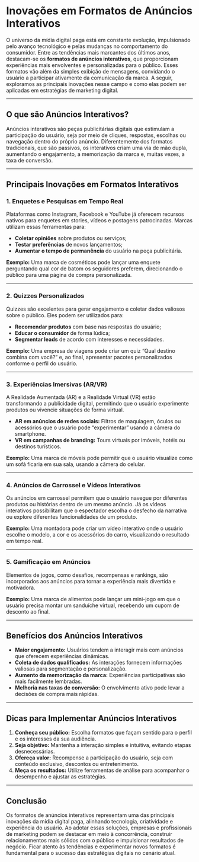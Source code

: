 # Inovações em Formatos de Anúncios Interativos

O universo da mídia digital paga está em constante evolução, impulsionado pelo avanço tecnológico e pelas mudanças no comportamento do consumidor. Entre as tendências mais marcantes dos últimos anos, destacam-se os **formatos de anúncios interativos**, que proporcionam experiências mais envolventes e personalizadas para o público. Esses formatos vão além da simples exibição de mensagens, convidando o usuário a participar ativamente da comunicação da marca. A seguir, exploramos as principais inovações nesse campo e como elas podem ser aplicadas em estratégias de marketing digital.

---

## O que são Anúncios Interativos?

Anúncios interativos são peças publicitárias digitais que estimulam a participação do usuário, seja por meio de cliques, respostas, escolhas ou navegação dentro do próprio anúncio. Diferentemente dos formatos tradicionais, que são passivos, os interativos criam uma via de mão dupla, aumentando o engajamento, a memorização da marca e, muitas vezes, a taxa de conversão.

---

## Principais Inovações em Formatos Interativos

### 1. **Enquetes e Pesquisas em Tempo Real**

Plataformas como Instagram, Facebook e YouTube já oferecem recursos nativos para enquetes em stories, vídeos e postagens patrocinadas. Marcas utilizam essas ferramentas para:

- **Coletar opiniões** sobre produtos ou serviços;
- **Testar preferências** de novos lançamentos;
- **Aumentar o tempo de permanência** do usuário na peça publicitária.

**Exemplo:** Uma marca de cosméticos pode lançar uma enquete perguntando qual cor de batom os seguidores preferem, direcionando o público para uma página de compra personalizada.

---

### 2. **Quizzes Personalizados**

Quizzes são excelentes para gerar engajamento e coletar dados valiosos sobre o público. Eles podem ser utilizados para:

- **Recomendar produtos** com base nas respostas do usuário;
- **Educar o consumidor** de forma lúdica;
- **Segmentar leads** de acordo com interesses e necessidades.

**Exemplo:** Uma empresa de viagens pode criar um quiz “Qual destino combina com você?” e, ao final, apresentar pacotes personalizados conforme o perfil do usuário.

---

### 3. **Experiências Imersivas (AR/VR)**

A Realidade Aumentada (AR) e a Realidade Virtual (VR) estão transformando a publicidade digital, permitindo que o usuário experimente produtos ou vivencie situações de forma virtual.

- **AR em anúncios de redes sociais:** Filtros de maquiagem, óculos ou acessórios que o usuário pode “experimentar” usando a câmera do smartphone.
- **VR em campanhas de branding:** Tours virtuais por imóveis, hotéis ou destinos turísticos.

**Exemplo:** Uma marca de móveis pode permitir que o usuário visualize como um sofá ficaria em sua sala, usando a câmera do celular.

---

### 4. **Anúncios de Carrossel e Vídeos Interativos**

Os anúncios em carrossel permitem que o usuário navegue por diferentes produtos ou histórias dentro de um mesmo anúncio. Já os vídeos interativos possibilitam que o espectador escolha o desfecho da narrativa ou explore diferentes funcionalidades de um produto.

**Exemplo:** Uma montadora pode criar um vídeo interativo onde o usuário escolhe o modelo, a cor e os acessórios do carro, visualizando o resultado em tempo real.

---

### 5. **Gamificação em Anúncios**

Elementos de jogos, como desafios, recompensas e rankings, são incorporados aos anúncios para tornar a experiência mais divertida e motivadora.

**Exemplo:** Uma marca de alimentos pode lançar um mini-jogo em que o usuário precisa montar um sanduíche virtual, recebendo um cupom de desconto ao final.

---

## Benefícios dos Anúncios Interativos

- **Maior engajamento:** Usuários tendem a interagir mais com anúncios que oferecem experiências dinâmicas.
- **Coleta de dados qualificados:** As interações fornecem informações valiosas para segmentação e personalização.
- **Aumento da memorização da marca:** Experiências participativas são mais facilmente lembradas.
- **Melhoria nas taxas de conversão:** O envolvimento ativo pode levar a decisões de compra mais rápidas.

---

## Dicas para Implementar Anúncios Interativos

1. **Conheça seu público:** Escolha formatos que façam sentido para o perfil e os interesses da sua audiência.
2. **Seja objetivo:** Mantenha a interação simples e intuitiva, evitando etapas desnecessárias.
3. **Ofereça valor:** Recompense a participação do usuário, seja com conteúdo exclusivo, descontos ou entretenimento.
4. **Meça os resultados:** Utilize ferramentas de análise para acompanhar o desempenho e ajustar as estratégias.

---

## Conclusão

Os formatos de anúncios interativos representam uma das principais inovações da mídia digital paga, alinhando tecnologia, criatividade e experiência do usuário. Ao adotar essas soluções, empresas e profissionais de marketing podem se destacar em meio à concorrência, construir relacionamentos mais sólidos com o público e impulsionar resultados de negócio. Ficar atento às tendências e experimentar novos formatos é fundamental para o sucesso das estratégias digitais no cenário atual.